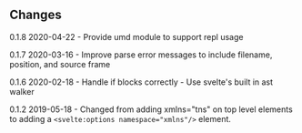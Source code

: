 ## Changes
0.1.8 2020-04-22
    - Provide umd module to support repl usage

0.1.7 2020-03-16
    - Improve parse error messages to include filename, position, and source frame

0.1.6 2020-02-18
    - Handle if blocks correctly
    - Use svelte's built in ast walker

0.1.2   2019-05-18
    - Changed from adding xmlns="tns" on top level elements to adding a `<svelte:options namespace="xmlns"/>` element.